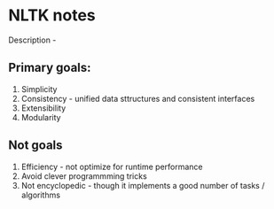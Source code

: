 # NLTK notes

Description - 

## Primary goals: 
1. Simplicity 
2. Consistency - unified data sttructures and consistent interfaces 
3. Extensibility 
4. Modularity

## Not goals
1. Efficiency - not optimize for runtime performance
2. Avoid clever programmming tricks
3. Not encyclopedic - though it implements a good number of tasks / algorithms
